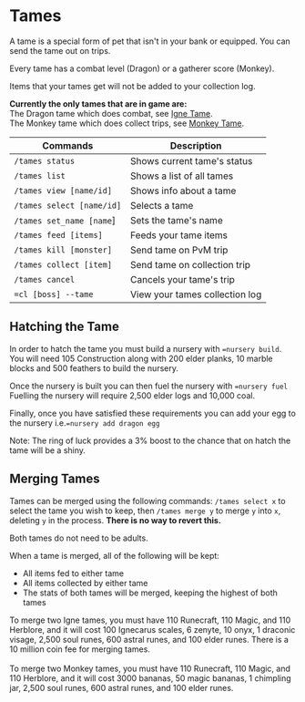 # Tames

A tame is a special form of pet that isn't in your bank or equipped. You can send the tame out on trips.

Every tame has a combat level (Dragon) or a gatherer score (Monkey).

Items that your tames get will not be added to your collection log.

**Currently the only tames that are in game are:**\
The Dragon tame which does combat, see [Igne Tame](../bosses/ignecarus/igne-tame.md).\
The Monkey tame which does collect trips, see [Monkey Tame](../minigames/mad-marimbos-monkey-rumble/monkey-tame.md).

| Commands                  | Description                    |
| ------------------------- | ------------------------------ |
| `/tames status`           | Shows current tame's status    |
| `/tames list`             | Shows a list of all tames      |
| `/tames view [name/id]`   | Shows info about a tame        |
| `/tames select [name/id]` | Selects a tame                 |
| `/tames set_name [name`]  | Sets the tame's name           |
| `/tames feed [items]`     | Feeds your tame items          |
| `/tames kill [monster]`   | Send tame on PvM trip          |
| `/tames collect [item]`   | Send tame on collection trip   |
| `/tames cancel`           | Cancels your tame's trip       |
| `=cl [boss] --tame`       | View your tames collection log |

## Hatching the Tame

In order to hatch the tame you must build a nursery with `=nursery build`.\
You will need 105 Construction along with 200 elder planks, 10 marble blocks and 500 feathers to build the nursery.

Once the nursery is built you can then fuel the nursery with `=nursery fuel`\
Fuelling the nursery will require 2,500 elder logs and 10,000 coal.

Finally, once you have satisfied these requirements you can add your egg to the nursery i.e.`=nursery add dragon egg`

Note: The ring of luck provides a 3% boost to the chance that on hatch the tame will be a shiny.

## Merging Tames

Tames can be merged using the following commands: `/tames select x` to select the tame you wish to keep, then `/tames merge y` to merge `y` into `x`, deleting `y` in the process. **There is no way to revert this.**

Both tames do not need to be adults.

When a tame is merged, all of the following will be kept:

* All items fed to either tame
* All items collected by either tame
* The stats of both tames will be merged, keeping the highest of both tames

To merge two Igne tames, you must have 110 Runecraft, 110 Magic, and 110 Herblore, and it will cost 100 Ignecarus scales, 6 zenyte, 10 onyx, 1 draconic visage, 2,500 soul runes, 600 astral runes, and 100 elder runes. There is a 10 million coin fee for merging tames.\
\
To merge two Monkey tames, you must have 110 Runecraft, 110 Magic, and 110 Herblore, and it will cost 3000 bananas, 50 magic bananas, 1 chimpling jar, 2,500 soul runes, 600 astral runes, and 100 elder runes.
